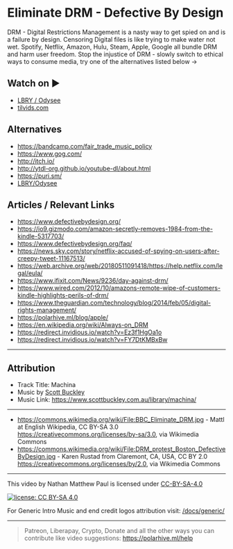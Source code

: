 # Eliminate DRM - Defective By Design

DRM - Digital Restrictions Management is a nasty way to get spied on and is a failure by design. Censoring Digital files is like trying to make water not wet. Spotify, Netflix, Amazon, Hulu, Steam, Apple, Google all bundle DRM and harm user freedom. Stop the injustice of DRM - slowly switch to ethical ways to consume media, try one of the alternatives listed below ->

## Watch on ▶️

- [LBRY / Odysee](https://odysee.com/@polarhive:e/eliminate-drm-defective-by-design:3)
- [tilvids.com](https://tilvids.com/videos/watch/230e2d50-9ce7-488f-811f-5147f713bd9b/)

## Alternatives

- <https://bandcamp.com/fair_trade_music_policy>
- <https://www.gog.com/>
- <http://itch.io/>
- <http://ytdl-org.github.io/youtube-dl/about.html>
- <https://puri.sm/>
- [LBRY/Odysee](https://polarhive.ml/odysee)

## Articles / Relevant Links

- <https://www.defectivebydesign.org/>
- <https://io9.gizmodo.com/amazon-secretly-removes-1984-from-the-kindle-5317703/>
- <https://www.defectivebydesign.org/faq/>
- <https://news.sky.com/story/netflix-accused-of-spying-on-users-after-creepy-tweet-11167513/>
- <https://web.archive.org/web/20180511091418/https://help.netflix.com/legal/eula/>
- <https://www.ifixit.com/News/9236/day-against-drm/>
- <https://www.wired.com/2012/10/amazons-remote-wipe-of-customers-kindle-highlights-perils-of-drm/>
- <https://www.theguardian.com/technology/blog/2014/feb/05/digital-rights-management/>
- <https://polarhive.ml/blog/apple/>
- <https://en.wikipedia.org/wiki/Always-on_DRM>
- <https://redirect.invidious.io/watch?v=Ez3f1HgOa1o>
- <https://redirect.invidious.io/watch?v=FY7DtKMBxBw>

---

## Attribution

- Track Title: Machina
- Music by [Scott Buckley](https://www.scottbuckley.com.au/)
- Music Link: <https://www.scottbuckley.com.au/library/machina/>

---

- <https://commons.wikimedia.org/wiki/File:BBC_Eliminate_DRM.jpg> -
Mattl at English Wikipedia, CC BY-SA 3.0 <https://creativecommons.org/licenses/by-sa/3.0>, via Wikimedia Commons
- <https://commons.wikimedia.org/wiki/File:DRM_protest_Boston_DefectiveByDesign.jpg> - Karen Rustad from Claremont, CA, USA, CC BY 2.0 <https://creativecommons.org/licenses/by/2.0>, via Wikimedia Commons

---
This video by Nathan Matthew Paul is licensed under [CC-BY-SA-4.0](https://creativecommons.org/licenses/by-sa/4.0/)

[![license: CC BY-SA 4.0](https://polarhive.ml/assets/badges/cc-by-sa-4.svg)](https://creativecommons.org/licenses/by-sa/4.0/)

For Generic Intro Music and end credit logos attribution visit: [/docs/generic/](https://codeberg.org/polarhive/videos/src/branch/main/docs/generic)

---
> Patreon, Liberapay, Crypto, Donate and all the other ways you can contribute like video suggestions: <https://polarhive.ml/help>
